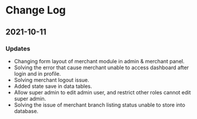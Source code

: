 # Change Log

## 2021-10-11

### Updates

-   Changing form layout of merchant module in admin & merchant panel.
-   Solving the error that cause merchant unable to access dashboard after login and in profile.
-   Solving merchant logout issue.
-   Added state save in data tables.
-   Allow super admin to edit admin user, and restrict other roles cannot edit super admin.
-   Solving the issue of merchant branch listing status unable to store into database.
